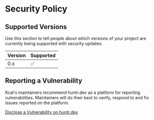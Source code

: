 # Security Policy

## Supported Versions

Use this section to tell people about which versions of your project are
currently being supported with security updates.

| Version | Supported          |
| ------- | ------------------ |
| 0.x     | :white_check_mark: |

## Reporting a Vulnerability


Kcal's maintainers recommend huntr.dev as a platform for reporting
vulnerabilities. Maintainers will do their best to verify, respond to
and fix issues reported on the platform.

[Disclose a Vulnerability on huntr.dev](https://huntr.dev/bounties/disclose/)
